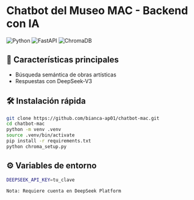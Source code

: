 # Chatbot del Museo MAC - Backend con IA

![Python](https://img.shields.io/badge/Python-3.10+-blue.svg) 
![FastAPI](https://img.shields.io/badge/Framework-FastAPI-green.svg)
![ChromaDB](https://img.shields.io/badge/Vector_DB-ChromaDB-orange.svg)

## 🚀 Características principales
- Búsqueda semántica de obras artísticas
- Respuestas con DeepSeek-V3

## 🛠 Instalación rápida
```bash
git clone https://github.com/bianca-ap01/chatbot-mac.git
cd chatbot-mac
python -m venv .venv
source .venv/bin/activate
pip install -r requirements.txt
python chroma_setup.py
```
## ⚙️ Variables de entorno

```bash
DEEPSEEK_API_KEY=tu_clave
```

~~~
Nota: Requiere cuenta en DeepSeek Platform
~~~